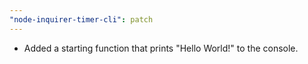 ```yaml
---
"node-inquirer-timer-cli": patch
---
```


- Added a starting function that prints "Hello World!" to the console.
